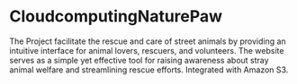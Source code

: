 # CloudcomputingNaturePaw
The Project facilitate the rescue and care of street animals by providing an intuitive interface for animal lovers, rescuers, and volunteers. The website serves as a simple yet effective tool for raising awareness about stray animal welfare and streamlining rescue efforts. Integrated with Amazon S3.

